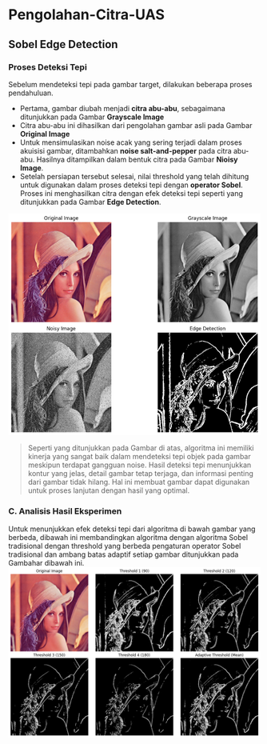 # Pengolahan-Citra-UAS

## Sobel Edge Detection
### Proses Deteksi Tepi
Sebelum mendeteksi tepi pada gambar target, dilakukan beberapa proses pendahuluan.

- Pertama, gambar diubah menjadi **citra abu-abu**, sebagaimana ditunjukkan pada Gambar **Grayscale Image**
- Citra abu-abu ini dihasilkan dari pengolahan gambar asli pada Gambar **Original Image**
- Untuk mensimulasikan noise acak yang sering terjadi dalam proses akuisisi gambar, ditambahkan **noise salt-and-pepper** pada citra abu-abu. Hasilnya ditampilkan dalam bentuk citra pada Gambar **Nioisy Image**.
- Setelah persiapan tersebut selesai, nilai threshold yang telah dihitung untuk digunakan dalam proses deteksi tepi dengan **operator Sobel**. Proses ini menghasilkan citra dengan efek deteksi tepi seperti yang ditunjukkan pada Gambar **Edge Detection**.
  
![Contoh Gambar](hasil/Edge_Detection_Process.jpg "Ini adalah contoh gambar")

> Seperti yang ditunjukkan pada Gambar di atas, algoritma ini memiliki kinerja yang sangat baik dalam mendeteksi tepi objek pada gambar meskipun terdapat gangguan noise. Hasil deteksi tepi menunjukkan kontur yang jelas, detail gambar tetap terjaga, dan informasi penting dari gambar tidak hilang. Hal ini membuat gambar dapat digunakan untuk proses lanjutan dengan hasil yang optimal.

### C. Analisis Hasil Eksperimen
Untuk menunjukkan efek deteksi tepi dari algoritma di bawah gambar yang berbeda, dibawah ini membandingkan algoritma dengan algoritma Sobel tradisional dengan threshold yang berbeda pengaturan operator Sobel tradisional dan ambang batas adaptif setiap gambar ditunjukkan pada Gambahar dibawah ini.
![Contoh Gambar](hasil/Edge_Detection_Different_Threshold.jpg "Ini adalah contoh gambar")
